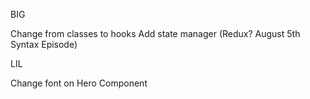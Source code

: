 BIG

Change from classes to hooks
Add state manager (Redux? August 5th Syntax Episode)

LIL

Change font on Hero Component